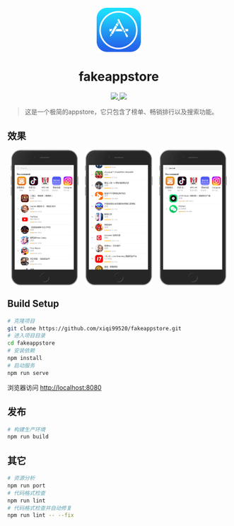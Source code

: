 <p align="center">
  <img align="center" width="100" src="./md_assets/icon_appstore.png" />

  <h1 align="center">fakeappstore</h1>
  <p align="center">
    <a href="https://github.com/xiqi99520/github-readme-quotes/issues">
      <img src="https://img.shields.io/github/issues/PiyushSuthar/github-readme-quotes?style=flat-square">
    </a>
    <a href="https://github.com/xiqi99520/github-readme-quotes/pulls">
      <img src="https://img.shields.io/github/issues-pr/PiyushSuthar/github-readme-quotes?style=flat-square">
    </a>
  </p>
</p>

> 这是一个极简的appstore，它只包含了榜单、畅销排行以及搜索功能。

## 效果
<p align="center"  style="display: flex; justify-content: space-around;">
  <img style="width: 30%" src="./md_assets/pic1.png">
  <img style="width: 30%" src="./md_assets/pic3.png">
  <img style="width: 30%" src="./md_assets/pic2.png">
</p>

## Build Setup

```bash
# 克隆项目
git clone https://github.com/xiqi99520/fakeappstore.git
# 进入项目目录
cd fakeappstore
# 安装依赖
npm install
# 启动服务
npm run serve
```

浏览器访问 [http://localhost:8080](http://localhost:8080)

## 发布

```bash
# 构建生产环境
npm run build
```

## 其它

```bash
# 资源分析
npm run port
# 代码格式检查
npm run lint
# 代码格式检查并自动修复
npm run lint -- --fix
```
